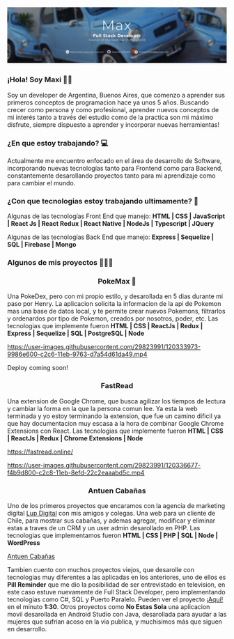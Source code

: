 ## [![stephen ajulu's header](https://github.com/MaxiSanchez600/MaxiSanchez600/blob/main/BannerHeader.PNG)](https://stephenajulu.com)


### ¡Hola! Soy Maxi 👊🏻

Soy un developer de Argentina, Buenos Aires, que comenzo a aprender sus primeros conceptos de programacion hace ya unos 5 años. Buscando crecer como persona y como profesional, aprender nuevos conceptos de mi interés tanto a través del estudio como de la practica son mi máximo disfrute, siempre dispuesto a aprender y incorporar nuevas herramientas!

### ¿En que estoy trabajando? 💻

Actualmente me encuentro enfocado en el área de desarrollo de Software, incorporando nuevas tecnologías tanto para Frontend como para Backend, constantemente desarollando proyectos tanto para mi aprendizaje como para cambiar el mundo.

### ¿Con que tecnologias estoy trabajando ultimamente? 🔧

Algunas de las tecnologías Front End que manejo:
<b>HTML | CSS | JavaScript | React Js | React Redux | React Native | NodeJs | Typescript | JQuery</b>

Algunas de las tecnologías Back End que manejo:
<b>Express | Sequelize | SQL | Firebase | Mongo</b>


### Algunos de mis proyectos 👩🏻‍💻

<h3 align="center">PokeMax 👾</h3>
<p>Una PokeDex, pero con mi propio estilo, y desarollada en 5 dias durante mi paso por Henry. La aplicacion solicita la informacion de la api de Pokemon mas una base de datos local, y te permite crear nuevos Pokemons, filtrarlos y ordenardos por tipo de Pokemon, creados por nosotros, poder, etc. Las tecnologias que implemente fueron <b>HTML | CSS | ReactJs | Redux | Express | Sequelize | SQL | PostgreSQL | Node</b> </p>


https://user-images.githubusercontent.com/29823991/120333973-9986e600-c2c6-11eb-9763-d7a54d61da49.mp4

<p>Deploy coming soon!</p>

<h3 align="center">FastRead </h3>
<p>Una extension de Google Chrome, que busca agilizar los tiempos de lectura y cambiar la forma en la que la persona comun lee. Ya esta la web terminada y yo estoy terminando la extension, que fue un camino dificil ya que hay documentacion muy escasa a la hora de combinar Google Chrome Extensions con React. Las tecnologias que implemente fueron  <b>HTML | CSS | ReactJs | Redux | Chrome Extensions | Node</b></p>

https://fastread.online/


https://user-images.githubusercontent.com/29823991/120336677-f4b9d800-c2c8-11eb-8efd-22c2eaaabd5c.mp4


<h3 align="center">Antuen Cabañas </h3>
<p>Uno de los primeros proyectos que encaramos con la agencia de marketing digital <a href="https://www.lupdigital.com/">Lup Digital</a>
con mis amigos y colegas. Una web para un cliente de Chile, para mostrar sus cabañas, y ademas agregar, modificar y eliminar estas a traves de un CRM y un user admin desarollado en PHP. Las tecnologias que implementamos fueron  <b>HTML | CSS | PHP | SQL | Node | WordPress</b></p>

<a href="http://xn--cabaasantuen-dhb.com/">Antuen Cabañas</a>

<p> Tambien cuento con muchos proyectos viejos, que desarolle con tecnologias muy diferentes a las aplicadas en los anteriores, uno de ellos es <b>Pill Reminder</b> que me dio la posibilidad de ser entrevistado en television, en este caso estuve nuevamente de Full Stack Developer, pero implementando tecnologias como C#, SQL y Puerto Paralelo. Pueden ver el proyecto <a href="https://www.youtube.com/watch?v=4UivcSbjLdM">¡Aqui!</a> en el minuto <b>1:30</b>. Otros proyectos como <b>No Estas Sola</b> una aplicacion movil desarollada en Android Studio con Java, desarollada para ayudar a las mujeres que sufrian acoso en la via publica, y muchisimos más que siguen en desarrollo.

